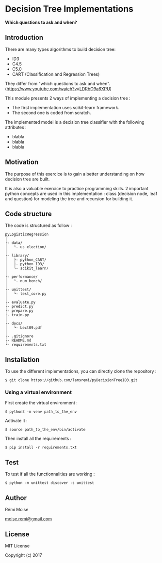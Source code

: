 # Decision Tree Implementations

**Which questions to ask and when?**

## Introduction

There are many types algorithms to build decision tree:
* ID3
* C4.5
* C5.0
* CART (Classification and Regression Trees)

They differ from "which questions to ask and when". (https://www.youtube.com/watch?v=LDRbO9a6XPU)

This module presents 2 ways of implementing a decision tree :
* The first implementation uses scikit-learn framework.
* The second one is coded from scratch.

The implemented model is a decision tree classifier with the following attributes :
* blabla
* blabla
* blabla


## Motivation

The purpose of this exercice is to gain a better understanding on how decision tree are built.

It is also a valuable exercice to practice programming skills. 2 important python concepts are used in this implementation : class (decision node, leaf and question) for modeling the tree and recursion for building it.

## Code structure

The code is structured as follow :

```
pyLogisticRegression
│
├- data/
│   └- us_election/
│
├- library/
│   ├- python_CART/
│   ├- python_ID3/
│   └- scikit_learn/
│
├- performance/
│   └- num_bench/
│
├- unittest/
│   └- test_core.py
│
├- evaluate.py
├- predict.py
├- prepare.py
├- train.py
│
├- docs/
│   └- Lect09.pdf
│
├- .gitignore
├- README.md
└- requirements.txt
```

## Installation

To use the different implementations, you can directly clone the repository :

```
$ git clone https://github.com/lamsremi/pyDecisionTreeID3.git
```

### Using a virtual environment

First create the virtual environment :

```
$ python3 -m venv path_to_the_env
```

Activate it :

```
$ source path_to_the_env/bin/activate
```

Then install all the requirements :

```
$ pip install -r requirements.txt
```

## Test

To test if all the functionnalities are working :

```
$ python -m unittest discover -s unittest
```


## Author

Rémi Moise

moise.remi@gmail.com

## License

MIT License

Copyright (c) 2017
